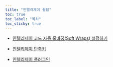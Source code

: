 ```yaml
---
title: "인텔리제이 꿀팁"
toc: true
toc_label: "목차"
toc_sticky: true
---
```


- [인텔리제이 코드 자동 줄바꿈(Soft Wraps) 설정하기](https://romcanrom.tistory.com/122)

- [인텔리제이 단축키](https://rebornbb.tistory.com/entry/intelliJ-intelliJ-%EC%9C%88%EB%8F%84%EC%9A%B0-%EB%8B%A8%EC%B6%95%ED%82%A4-intelliJ-%EB%8B%A4%EC%9D%B4%EC%96%B4%EA%B7%B8%EB%9E%A8)

- [인텔리제이 플러그인](https://code-boki.tistory.com/4)

